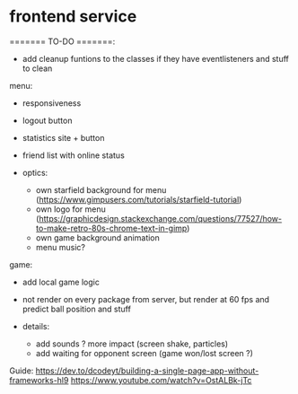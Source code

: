 # frontend service

======= TO-DO =======:

- add cleanup funtions to the classes if they have eventlisteners and stuff to clean

menu:
- responsiveness
- logout button
- statistics site + button
- friend list with online status

- optics:
    - own starfield background for menu (https://www.gimpusers.com/tutorials/starfield-tutorial)
    - own logo for menu (https://graphicdesign.stackexchange.com/questions/77527/how-to-make-retro-80s-chrome-text-in-gimp)
    - own game background animation
    - menu music?

game:
- add local game logic
- not render on every package from server, but render at 60 fps and predict ball position and stuff

- details:
    - add sounds ? more impact (screen shake, particles)
    - add waiting for opponent screen (game won/lost screen ?)

Guide:
https://dev.to/dcodeyt/building-a-single-page-app-without-frameworks-hl9
https://www.youtube.com/watch?v=OstALBk-jTc